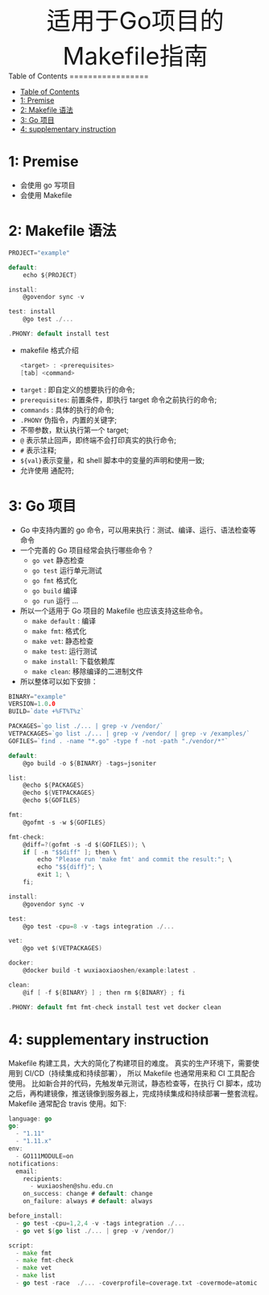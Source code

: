 
<div align="center"><font size="35">适用于Go项目的Makefile指南</font></div>
Table of Contents
=================

- [Table of Contents](#table-of-contents)
- [1: Premise](#1-premise)
- [2: Makefile 语法](#2-makefile-语法)
- [3: Go 项目](#3-go-项目)
- [4: supplementary instruction](#4-supplementary-instruction)

# 1: Premise

- 会使用 go 写项目
- 会使用 Makefile

# 2: Makefile 语法

```go
PROJECT="example"

default:
    echo ${PROJECT}

install:
    @govendor sync -v

test: install
    @go test ./...

.PHONY: default install test

```

- makefile 格式介绍
  ```go
  <target> : <prerequisites>
  [tab] <command>
  ```
- `target` : 即自定义的想要执行的命令;
- `prerequisites`: 前置条件，即执行 target 命令之前执行的命令;
- `commands` : 具体的执行的命令;
- `.PHONY` 伪指令，内置的关键字;
- 不带参数，默认执行第一个 target;
- `@` 表示禁止回声，即终端不会打印真实的执行命令;
- `#` 表示注释;
- `${val}`表示变量，和 shell 脚本中的变量的声明和使用一致;
- 允许使用 通配符;

# 3: Go 项目

- Go 中支持内置的 go 命令，可以用来执行：测试、编译、运行、语法检查等命令
- 一个完善的 Go 项目经常会执行哪些命令？
  - `go vet` 静态检查
  - `go test` 运行单元测试
  - `go fmt` 格式化
  - `go build` 编译
  - `go run` 运行 ...
- 所以一个适用于 Go 项目的 Makefile 也应该支持这些命令。
  - `make default` : 编译
  - `make fmt`: 格式化
  - `make vet`: 静态检查
  - `make test`: 运行测试
  - `make install`: 下载依赖库
  - `make clean`: 移除编译的二进制文件
- 所以整体可以如下安排：

```go
BINARY="example"
VERSION=1.0.0
BUILD=`date +%FT%T%z`

PACKAGES=`go list ./... | grep -v /vendor/`
VETPACKAGES=`go list ./... | grep -v /vendor/ | grep -v /examples/`
GOFILES=`find . -name "*.go" -type f -not -path "./vendor/*"`

default:
    @go build -o ${BINARY} -tags=jsoniter

list:
    @echo ${PACKAGES}
    @echo ${VETPACKAGES}
    @echo ${GOFILES}

fmt:
    @gofmt -s -w ${GOFILES}

fmt-check:
    @diff=?(gofmt -s -d $(GOFILES)); \
    if [ -n "$$diff" ]; then \
        echo "Please run 'make fmt' and commit the result:"; \
        echo "$${diff}"; \
        exit 1; \
    fi;

install:
    @govendor sync -v

test:
    @go test -cpu=8 -v -tags integration ./...

vet:
    @go vet $(VETPACKAGES)

docker:
    @docker build -t wuxiaoxiaoshen/example:latest .

clean:
    @if [ -f ${BINARY} ] ; then rm ${BINARY} ; fi

.PHONY: default fmt fmt-check install test vet docker clean

```

# 4: supplementary instruction

Makefile 构建工具，大大的简化了构建项目的难度。
真实的生产环境下，需要使用到 CI/CD（持续集成和持续部署）， 所以 Makefile 也通常用来和 CI 工具配合使用。
比如新合并的代码，先触发单元测试，静态检查等，在执行 CI 脚本，成功之后，再构建镜像，推送镜像到服务器上，完成持续集成和持续部署一整套流程。
Makefile 通常配合 travis 使用。如下:

```go
language: go
go:
  - "1.11"
  - "1.11.x"
env:
  - GO111MODULE=on
notifications:
  email:
    recipients:
      - wuxiaoshen@shu.edu.cn
    on_success: change # default: change
    on_failure: always # default: always

before_install:
  - go test -cpu=1,2,4 -v -tags integration ./...
  - go vet $(go list ./... | grep -v /vendor/)

script:
  - make fmt
  - make fmt-check
  - make vet
  - make list
  - go test -race  ./... -coverprofile=coverage.txt -covermode=atomic
```

